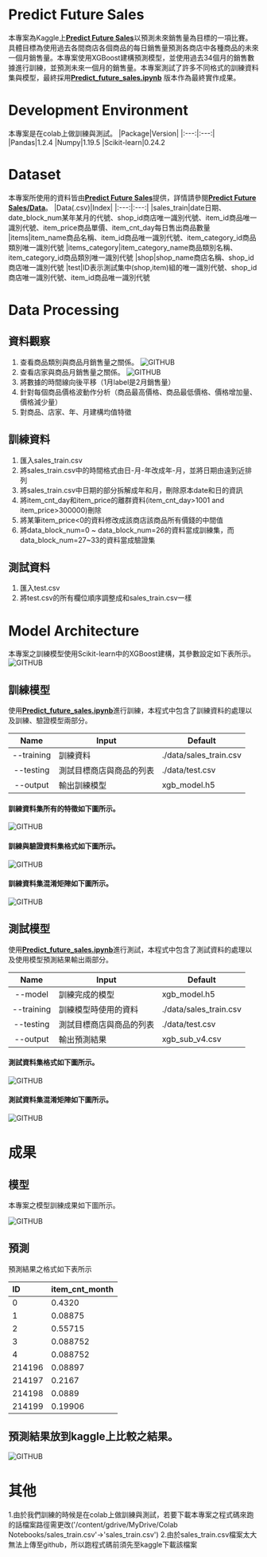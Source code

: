 # Predict Future Sales
本專案為Kaggle上[**Predict Future Sales**](https://www.kaggle.com/c/competitive-data-science-predict-future-sales/overview)以預測未來銷售量為目標的一項比賽。具體目標為使用過去各間商店各個商品的每日銷售量預測各商店中各種商品的未來一個月銷售量。本專案使用XGBoost建構預測模型，並使用過去34個月的銷售數據進行訓練，並預測未來一個月的銷售量。本專案測試了許多不同格式的訓練資料集與模型，最終採用[**Predict_future_sales.ipynb**](https://github.com/Ku-Jo-Chiao/predict_future_sales/blob/main/Predict_future_sales.ipynb) 版本作為最終實作成果。

# Development Environment
本專案是在colab上做訓練與測試。
|Package|Version|
|:---:|:---:|
|Pandas|1.2.4
|Numpy|1.19.5
|Scikit-learn|0.24.2

# Dataset
本專案所使用的資料皆由[**Predict Future Sales**](https://www.kaggle.com/c/competitive-data-science-predict-future-sales/overview)提供，詳情請參閱[**Predict Future Sales/Data**](https://www.kaggle.com/c/competitive-data-science-predict-future-sales/data)。
|Data(.csv)|Index|
|:---:|:---:|
|sales_train|date日期、date_block_num某年某月的代號、shop_id商店唯一識別代號、item_id商品唯一識別代號、item_price商品單價、item_cnt_day每日售出商品數量
|items|item_name商品名稱、item_id商品唯一識別代號、item_category_id商品類別唯一識別代號
|items_category|item_category_name商品類別名稱、item_category_id商品類別唯一識別代號
|shop|shop_name商店名稱、shop_id商店唯一識別代號
|test|ID表示測試集中(shop,item)組的唯一識別代號、shop_id商店唯一識別代號、item_id商品唯一識別代號

# Data Processing

## 資料觀察
1. 查看商品類別與商品月銷售量之關係。
![GITHUB](https://github.com/Ku-Jo-Chiao/predict_future_sales/blob/main/figure/category_%E6%9C%88%E9%8A%B7%E5%94%AE.png)
2. 查看店家與商品月銷售量之關係。
![GITHUB](https://github.com/Ku-Jo-Chiao/predict_future_sales/blob/main/figure/shop%E6%9C%88%E9%8A%B7%E5%94%AE.png)
3. 將數據的時間線向後平移（1月label是2月銷售量）
4. 針對每個商品價格波動作分析（商品最高價格、商品最低價格、價格增加量、價格減少量）
5. 對商品、店家、年、月建構均值特徵

## 訓練資料
1. 匯入sales_train.csv
2. 將sales_train.csv中的時間格式由日-月-年改成年-月，並將日期由遠到近排列
3. 將sales_train.csv中日期的部分拆解成年和月，刪除原本date和日的資訊
4. 將item_cnt_day和item_price的離群資料(item_cnt_day>1001 and item_price>300000)刪除
5. 將某筆item_price<0的資料修改成該商店該商品所有價錢的中間值
6. 將data_block_num=0 ~ data_block_num=26的資料當成訓練集，而data_block_num=27~33的資料當成驗證集

## 測試資料
1. 匯入test.csv
2. 將test.csv的所有欄位順序調整成和sales_train.csv一樣

# Model Architecture
本專案之訓練模型使用Scikit-learn中的XGBoost建構，其參數設定如下表所示。
![GITHUB](https://github.com/Ku-Jo-Chiao/predict_future_sales/blob/main/figure/xgb_arch.PNG "XGBoost 參數設定") 

## 訓練模型
使用[**Predict_future_sales.ipynb**](https://github.com/Ku-Jo-Chiao/predict_future_sales/blob/main/Predict_future_sales.ipynb)進行訓練，本程式中包含了訓練資料的處理以及訓練、驗證模型兩部分。

|Name|Input|Default
|:---:|---|---
|--training|訓練資料|./data/sales_train.csv
|--testing|測試目標商店與商品的列表|./data/test.csv
|--output|輸出訓練模型|xgb_model.h5

#### 訓練資料集所有的特徵如下圖所示。
![GITHUB](https://github.com/Ku-Jo-Chiao/predict_future_sales/blob/main/figure/all_features.png)

#### 訓練與驗證資料集格式如下圖所示。
![GITHUB](https://github.com/Ku-Jo-Chiao/predict_future_sales/blob/main/figure/data_format.png)

#### 訓練資料集混淆矩陣如下圖所示。
![GITHUB](https://github.com/Ku-Jo-Chiao/predict_future_sales/blob/main/figure/data_confution_matrix.png)

## 測試模型
使用[**Predict_future_sales.ipynb**](https://github.com/Ku-Jo-Chiao/predict_future_sales/blob/main/Predict_future_sales.ipynb)進行測試，本程式中包含了測試資料的處理以及使用模型預測結果輸出兩部分。

|Name|Input|Default
|:---:|---|---
|--model|訓練完成的模型|xgb_model.h5
|--training|訓練模型時使用的資料|./data/sales_train.csv
|--testing|測試目標商店與商品的列表|./data/test.csv
|--output|輸出預測結果|xgb_sub_v4.csv

#### 測試資料集格式如下圖所示。
![GITHUB](https://github.com/Ku-Jo-Chiao/predict_future_sales/blob/main/figure/data_format.png)

#### 測試資料集混淆矩陣如下圖所示。
![GITHUB](https://github.com/Ku-Jo-Chiao/predict_future_sales/blob/main/figure/data_confution_matrix.png)

# 成果
## 模型
本專案之模型訓練成果如下圖所示。

![GITHUB](https://github.com/Ku-Jo-Chiao/predict_future_sales/blob/main/figure/xgb_mse.PNG "XGBoost mse result")

## 預測
預測結果之格式如下表所示

|ID|item_cnt_month|
|:---|:---|
|0|0.4320
|1|0.08875
|2|0.55715
|3|0.088752
|4|0.088752
|214196|0.08897
|214197|0.2167
|214198|0.0889
|214199|0.19906

## 預測結果放到kaggle上比較之結果。
![GITHUB](https://github.com/Ku-Jo-Chiao/predict_future_sales/blob/main/figure/kaggle_score.png)

# 其他
1.由於我們訓練的時候是在colab上做訓練與測試，若要下載本專案之程式碼來跑的話檔案路徑需更改('/content/gdrive/MyDrive/Colab Notebooks/sales_train.csv'->'sales_train.csv')
2.由於sales_train.csv檔案太大無法上傳至github，所以跑程式碼前須先至kaggle下載該檔案
